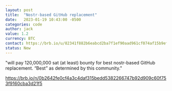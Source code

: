 ```yaml
---
layout: post
title:  "Nostr-based GitHub replacement"
date:   2023-01-19 10:43:00 -0500
categories: code
author: jack
value: 1.2
currency: BTC
contact: https://brb.io/u/82341f882b6eabcd2ba7f1ef90aad961cf074af15b9ef44a09f9d2a8fbfbe6a2 
status: New
---
```


"will pay 120,000,000 sat (at least) bounty for best nostr-based GitHub replacement. “Best” as determined by this community."

https://brb.io/n/0b2642fe0cf4a3c4daf315bedd5382266747b92d909c60f753f9160cba3d21f5
